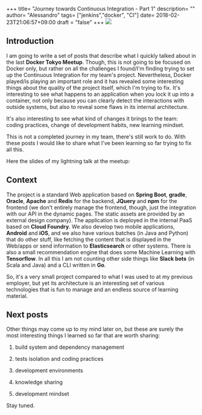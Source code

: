 +++
title= "Journey towards Continuous Integration - Part 1"
description= ""
author= "Alessandro"
tags= ["jenkins","docker", "CI"]
date= 2018-02-23T21:06:57+09:00
draft = "false"
+++
<img src="../../assets/images/ci.jpg">

## Introduction
I am going to write a set of posts that describe what I quickly talked about in the last **Docker Tokyo Meetup**. Though, this is not going to be focused on Docker only, but rather on all the challenges I found/I'm finding trying to set up the Continuous Integration for my team's project. Nevertheless, Docker played/is playing an important role and it has revealed some interesting things about the quality of the project itself, which I'm trying to fix. It's interesting to see what happens to an application when you lock it up into a container, not only because you can clearly detect the interactions with outside systems, but also to reveal some flaws in its internal architecture. 

It's also interesting to see what kind of changes it brings to the team: coding practices, change of development habits, new learning mindset.

This is not a completed journey in my team, there's still work to do. With these posts I would like to share what I've been learning so far trying to fix all this.

Here the slides of my lightning talk at the meetup:
<script async class="speakerdeck-embed" data-id="dbf151d34622488ca03eed2ebba526b8" data-ratio="1.77777777777778" src="//speakerdeck.com/assets/embed.js"></script>

## Context 
The project is a standard Web application based on **Spring Boot**, **gradle**, **Oracle**, **Apache** and **Redis** for the backend, **JQuery** and **npm** for the frontend (we don't entirely manage the frontend, though, just the integration with our API in the dynamic pages. The static assets are provided by an external design company). The application is deployed in the internal PaaS based on **Cloud Foundry**. We also develop two mobile applications, **Android** and **iOS**, and we also have various batches (in Java and Python) that do other stuff, like fetching the content that is displayed in the Web/apps or send information to **Elasticsearch** or other systems. There is also a small recommendation engine that does some Machine Learning with **Tensorflow**. In all this I am not counting other side things like **Slack bots** (in Scala and Java) and a CLI written in **Go**.

So, it's a very small project compared to what I was used to at my previous employer, but yet its architecture is an interesting set of various technologies that is fun to manage and an endless source of learning material.  

## Next posts
Other things may come up to my mind later on, but these are surely the most interesting things I learned so far that are worth sharing:

1. build system and dependency management

2. tests isolation and coding practices

3. development environments

4. knowledge sharing

5. development mindset

Stay tuned.

